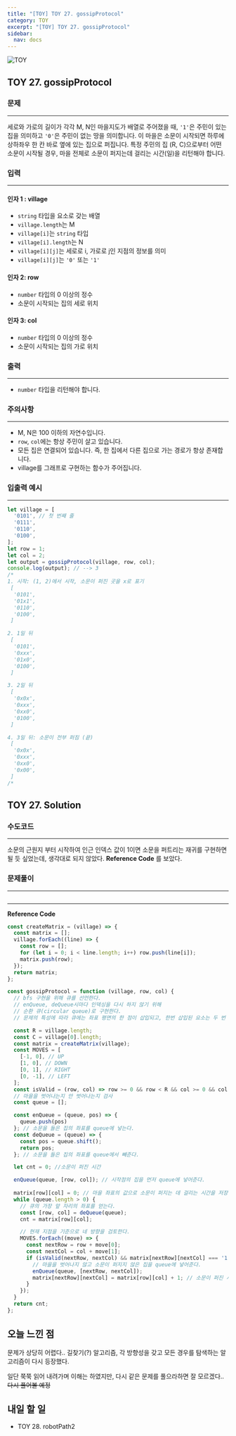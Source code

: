 ```yaml
---
title: "[TOY] TOY 27. gossipProtocol"
category: TOY
excerpt: "[TOY] TOY 27. gossipProtocol"
sidebar:
  nav: docs
---
```


![TOY](https://user-images.githubusercontent.com/83164003/131701318-f0ff36c4-1fcc-4f21-b978-18a9d8ec3386.jpg)
## TOY 27. gossipProtocol
### 문제
---
세로와 가로의 길이가 각각 M, N인 마을지도가 배열로 주어졌을 때, `'1'`은 주민이 있는 집을 의미하고 `'0'`은 주민이 없는 땅을 의미합니다. 이 마을은 소문이 시작되면 하루에 상하좌우 한 칸 바로 옆에 있는 집으로 퍼집니다. 특정 주민의 집 (R, C)으로부터 어떤 소문이 시작될 경우, 마을 전체로 소문이 퍼지는데 걸리는 시간(일)을 리턴해야 합니다.


### 입력
---
#### 인자 1 : village
- `string` 타입을 요소로 갖는 배열
- `village.length`는 M
- `village[i]`는 `string` 타입
- `village[i].length`는 N
- `village[i][j]`는 세로로 i, 가로로 j인 지점의 정보를 의미
- `village[i][j]`는 `'0'` 또는 `'1'`

#### 인자 2: row
- `number` 타입의 0 이상의 정수
- 소문이 시작되는 집의 세로 위치

#### 인자 3: col
- `number` 타입의 0 이상의 정수
- 소문이 시작되는 집의 가로 위치

### 출력
---
- `number` 타입을 리턴해야 합니다.

### 주의사항
---
- M, N은 100 이하의 자연수입니다.
- `row`, `col`에는 항상 주민이 살고 있습니다.
- 모든 집은 연결되어 있습니다. 즉, 한 집에서 다른 집으로 가는 경로가 항상 존재합니다.
- village를 그래프로 구현하는 함수가 주어집니다.

### 입출력 예시
---
```javascript
let village = [
  '0101', // 첫 번째 줄
  '0111',
  '0110',
  '0100',
];
let row = 1;
let col = 2;
let output = gossipProtocol(village, row, col);
console.log(output); // --> 3
/*
1. 시작: (1, 2)에서 시작, 소문이 퍼진 곳을 x로 표기
 [
  '0101',
  '01x1',
  '0110',
  '0100',
 ]

2. 1일 뒤
 [
  '0101',
  '0xxx',
  '01x0',
  '0100',
 ]

3. 2일 뒤
 [
  '0x0x',
  '0xxx',
  '0xx0',
  '0100',
 ]

4. 3일 뒤: 소문이 전부 퍼짐 (끝)
 [
  '0x0x',
  '0xxx',
  '0xx0',
  '0x00',
 ]
/*
```

## TOY 27. Solution
### 수도코드
---
소문의 근원지 부터 시작하여 인근 인덱스 값이 1이면 소문을 퍼트리는 재귀를 구현하면 될 듯 싶었는데, 생각대로 되지 않았다. **Reference Code** 를 보았다.


### 문제풀이
---
```javascript

```
--- 
**Reference Code**
```javascript
const createMatrix = (village) => {
  const matrix = [];
  village.forEach((line) => {
    const row = [];
    for (let i = 0; i < line.length; i++) row.push(line[i]);
    matrix.push(row);
  });
  return matrix;
};

const gossipProtocol = function (village, row, col) {
  // bfs 구현을 위해 큐를 선언한다.
  // enQueue, deQueue시마다 인덱싱을 다시 하지 않기 위해
  // 순환 큐(circular queue)로 구현한다.
  // 문제의 특성에 따라 큐에는 좌표 평면의 한 점이 삽입되고, 한번 삽입된 요소는 두 번 다시 삽입되지 않는다.

  const R = village.length;
  const C = village[0].length;
  const matrix = createMatrix(village);
  const MOVES = [
    [-1, 0], // UP
    [1, 0], // DOWN
    [0, 1], // RIGHT
    [0, -1], // LEFT
  ];
  const isValid = (row, col) => row >= 0 && row < R && col >= 0 && col < C;
  // 마을을 벗어나는지 안 벗어나는지 검사
  const queue = [];

  const enQueue = (queue, pos) => {
    queue.push(pos)
  }; // 소문을 들은 집의 좌표를 queue에 넣는다.
  const deQueue = (queue) => {
    const pos = queue.shift();
    return pos;
  }; // 소문을 들은 집의 좌표를 queue에서 빼준다.

  let cnt = 0; //소문이 퍼진 시간

  enQueue(queue, [row, col]); // 시작점의 집을 먼저 queue에 넣어준다.
  
  matrix[row][col] = 0; // 마을 좌표의 값으로 소문이 퍼지는 데 걸리는 시간을 저장
  while (queue.length > 0) {
    // 큐의 가장 앞 자리의 좌표를 얻는다.
    const [row, col] = deQueue(queue);
    cnt = matrix[row][col];

    // 현재 지점을 기준으로 네 방향을 검토한다.
    MOVES.forEach((move) => {
      const nextRow = row + move[0];
      const nextCol = col + move[1];
      if (isValid(nextRow, nextCol) && matrix[nextRow][nextCol] === '1') { 
        // 마을을 벗어나지 않고 소문이 퍼지지 않은 집을 queue에 넣어준다.
        enQueue(queue, [nextRow, nextCol]);
        matrix[nextRow][nextCol] = matrix[row][col] + 1; // 소문이 퍼진 시간 증가
      }
    });
  }
  return cnt;
};
```

## 오늘 느낀 점
문제가 상당히 어렵다.. 길찾기(?) 알고리즘, 각 방향성을 갖고 모든 경우를 탐색하는 알고리즘이 다시 등장했다. 

일단 쭉쭉 읽어 내려가며 이해는 하였지만, 다시 같은 문제를 풀으라하면 잘 모르겠다.. ~~다시 풀어볼 예정~~


## 내일 할 일
- TOY 28. robotPath2
